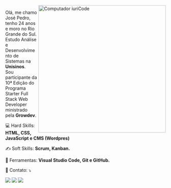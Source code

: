 <img src="https://raw.githubusercontent.com/MicaelliMedeiros/micaellimedeiros/master/image/computer-illustration.png" min-width="400px" max-width="400px" width="400px" align="right" alt="Computador iuriCode">

<p align="left"> 
  Olá, me chamo José Pedro, tenho 24 anos e moro no Rio Grande do Sul.<br>
  Estudo Análise e Desenvolvimento de Sistemas na <strong>Unisinos</strong>.<br>
  Sou participante da 10ª Edição do Programa Starter Full Stack Web Developer ministrado pela <strong>Growdev</strong>.
</p>

<p align="left">
  💻 Hard Skills: <strong>HTML, CSS, JavaScript e CMS (Wordpres)</strong>
</p>

<p align="left">
  ✍️ Soft Skills: <strong>Scrum, Kanban.</strong>
</p>

<p align="left">
  💼 Ferramentas: <strong>Visual Studio Code, Git e GitHub.</strong>
</p>

<p align="left">
  💌 Contato: ⤵️
</p>

<p align="left">
  <a href="mailto:pedrobaungratz@gmail.com" alt="Gmail">
  <img src="https://img.shields.io/badge/-Gmail-FF0000?style=flat-square&labelColor=FF0000&logo=gmail&logoColor=white&link=LINK-DO-SEU-EMAIL" /></a>

  <a href="https://www.linkedin.com/in/jos%C3%A9-pedro-baungratz-879a47181/" alt="Linkedin">
  <img src="https://img.shields.io/badge/-Linkedin-0e76a8?style=flat-square&logo=Linkedin&logoColor=white&link=https://www.linkedin.com/in/jos%C3%A9-pedro-baungratz-879a47181/"/></a>

  <a href="https://api.whatsapp.com/send?phone=51997151405&text=Ol%C3%A1%2C%20estou%20aqui%20por%20causa..." alt="WhatsApp">
  <img src="https://img.shields.io/badge/-WhatsApp-25d366?style=flat-square&labelColor=25d366&logo=whatsapp&logoColor=white&link=API-DO-SEU-WHATSAPP"/></a>

</p>  
